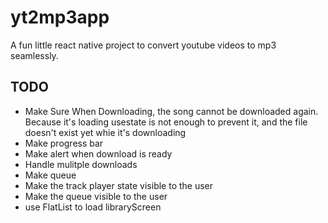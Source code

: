 # yt2mp3app
A fun little react native project to convert youtube videos to mp3 seamlessly.


## TODO
- Make Sure When Downloading, the song cannot be downloaded again. Because it's loading usestate is not enough to prevent it, and the file doesn't exist yet whie it's downloading
- Make progress bar
- Make alert when download is ready
- Handle mulitple downloads
- Make queue
- Make the track player state visible to the user
- Make the queue visible to the user
- use FlatList to load libraryScreen